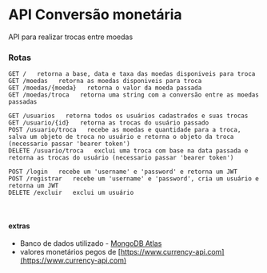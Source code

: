 # API Conversão monetária

API para realizar trocas entre moedas  

### Rotas
```
GET /   retorna a base, data e taxa das moedas disponiveis para troca
GET /moedas   retorna as moedas disponiveis para troca
GET /moedas/{moeda}   retorna o valor da moeda passada
GET /moedas/troca   retorna uma string com a conversão entre as moedas passadas

GET /usuarios   retorna todos os usuários cadastrados e suas trocas
GET /usuario/{id}   retorna as trocas do usuário passado
POST /usuario/troca   recebe as moedas e quantidade para a troca, salva um objeto de troca no usuário e retorna o objeto da troca (necessario passar 'bearer token')
DELETE /usuario/troca   exclui uma troca com base na data passada e retorna as trocas do usuário (necessario passar 'bearer token')

POST /login   recebe um 'username' e 'password' e retorna um JWT 
POST /registrar   recebe um 'username' e 'password', cria um usuário e retorna um JWT 
DELETE /excluir   exclui um usuário 
```

<br>

#### extras
* Banco de dados utilizado - [MongoDB Atlas](https://www.mongodb.com/atlas/database)
* valores monetários pegos de [https://www.currency-api.com](https://www.currency-api.com)
